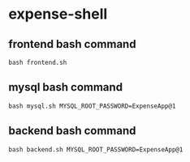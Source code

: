 # expense-shell
## frontend bash command
```
bash frontend.sh
```
## mysql bash command
```
bash mysql.sh MYSQL_ROOT_PASSWORD=ExpenseApp@1
```
## backend bash command
```
bash backend.sh MYSQL_ROOT_PASSWORD=ExpenseApp@1
```